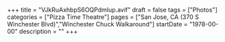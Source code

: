 +++
title = "VJkRuAxhbpS6OQPdmIup.avif"
draft = false
tags = ["Photos"]
categories = ["Pizza Time Theatre"]
pages = ["San Jose, CA (370 S Winchester Blvd)","Winchester Chuck Walkaround"]
startDate = "1978-00-00"
description = ""
+++
